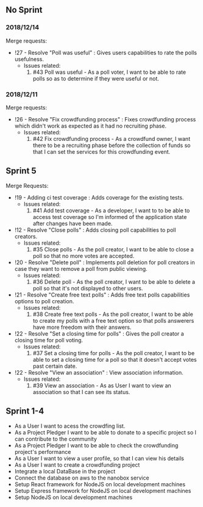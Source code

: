 ## No Sprint
### 2018/12/14
Merge requests:  
* !27 - Resolve "Poll was useful"  : Gives users capabilities to rate the polls usefulness.
    - Issues related:
        1. #43 Poll was useful - As a poll voter, I want to be able to rate polls so as to determine if they were useful or not.

### 2018/12/11
Merge requests:  
* !26 - Resolve "Fix crowdfunding process" : Fixes crowdfunding process which didn't work as expected as it had no recruiting phase. 
    - Issues related:
        1. #42 Fix crowdfunding process - As a crowdfund owner, I want there to be a recruiting phase before the collection of funds so that I can set the services for this crowdfunding event.

## Sprint 5
Merge Requests:
* !19 - Adding ci test coverage : Adds coverage for the existing tests.  
    - Issues related:
        1. #41 Add test coverage - As a developer, I want to to be able to access test coverage so I'm informed of the application state after changes have been made.  
* !12 - Resolve "Close polls" : Adds closing poll capabilities to poll creators.  
    - Issues related:
        1. #35 Close polls - As the poll creator, I want to be able to close a poll so that no more votes are accepted.  
* !20 - Resolve "Delete poll" : Implements poll deletion for poll creators in case they want to remove a poll from public viewing.  
    - Issues related:
        1. #36 Delete poll - As the poll creator, I want to be able to delete a poll so that it's not displayed to other users.       
* !21 - Resolve "Create free text polls" : Adds free text polls capabilities options to poll creation.  
    - Issues related:
        1. #38 Create free text polls - As the poll creator, I want to be able to create my polls with a free text option so that polls answerers have more freedom with their answers.  
* !22 - Resolve "Set a closing time for polls" : Gives the poll creator a closing time for poll voting.  
    - Issues related:
        1. #37 Set a closing time for polls - As the poll creator, I want to be able to set a closing time for a poll so that it doesn't accept votes past certain date.  
* !22 - Resolve "View an association" : View association information.  
    - Issues related:
        1. #39 View an association - As as User I want to view an association so that I can see its status.  



## Sprint 1-4
* As a User I want to acess the crowdfing list.
* As a Project Pledger I want to be able to donate to a specific project so I can contribute to the community
* As a Project Pledger I want to be able to check the crowdfunding project's performance
* As a User I want to view a user profile, so that I can view his details
* As a User I want to create a crowdfunding project
* Integrate a local DataBase in the project
* Connect the database on aws to the nanobox service
* Setup React framework for NodeJS on local development machines
* Setup Express framework for NodeJS on local development machines
* Setup NodeJS on local development machines
